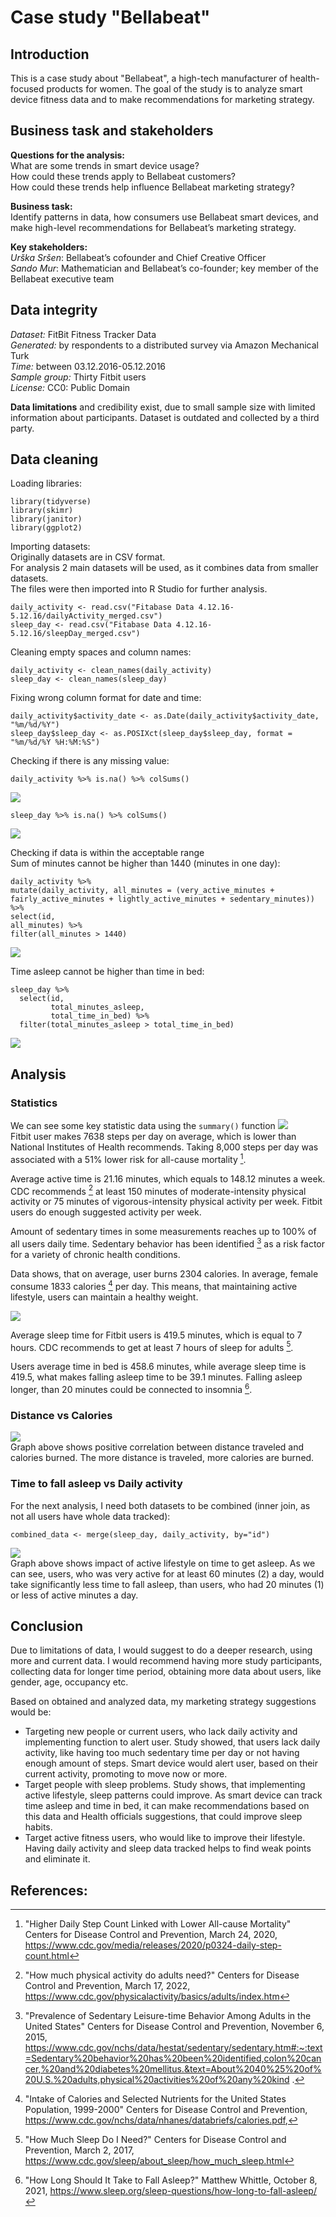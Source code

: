 # Case study "Bellabeat"

## Introduction

This is a case study about "Bellabeat", a high-tech manufacturer
of health-focused products for women. The goal of the study is to
analyze smart device fitness data and to make recommendations for
marketing strategy.

## Business task and stakeholders

**Questions for the analysis:**  
What are some trends in smart device usage?  
How could these trends apply to Bellabeat customers?  
How could these trends help influence Bellabeat marketing strategy?

**Business task:**  
Identify patterns in data, how consumers use Bellabeat smart devices,
and make high-level recommendations for Bellabeat’s marketing strategy.

**Key stakeholders:**  
*Urška Sršen*: Bellabeat’s cofounder and Chief Creative Officer   
*Sando Mur*: Mathematician and Bellabeat’s co-founder; key member of the
Bellabeat executive team

## Data integrity

*Dataset:* FitBit Fitness Tracker Data  
*Generated:* by respondents to a distributed survey via Amazon Mechanical Turk   
*Time:* between 03.12.2016-05.12.2016   
*Sample group:* Thirty Fitbit users   
*License:* CC0: Public Domain

**Data limitations** and credibility exist, due to small sample size with limited
information about participants. Dataset is outdated and collected by a third party.

## Data cleaning

Loading libraries:

```
library(tidyverse)    
library(skimr)   
library(janitor)    
library(ggplot2)
```

Importing datasets:  
Originally datasets are in CSV format.   
For analysis 2 main datasets will be used, as it combines data from smaller datasets.  
The files were then imported into R Studio for further analysis.

```
daily_activity <- read.csv("Fitabase Data 4.12.16-5.12.16/dailyActivity_merged.csv")
sleep_day <- read.csv("Fitabase Data 4.12.16-5.12.16/sleepDay_merged.csv")
```

Cleaning empty spaces and column names:

```
daily_activity <- clean_names(daily_activity)  
sleep_day <- clean_names(sleep_day) 
```

Fixing wrong column format for date and time:

```
daily_activity$activity_date <- as.Date(daily_activity$activity_date, "%m/%d/%Y") 
sleep_day$sleep_day <- as.POSIXct(sleep_day$sleep_day, format = "%m/%d/%Y %H:%M:%S")
``` 

Checking if there is any missing value:

```
daily_activity %>% is.na() %>% colSums()
```

![](pictures/DA_missing_values.jpg)

```
sleep_day %>% is.na() %>% colSums()
```  

![](pictures/SD_missing_values.jpg)

Checking if data is within the acceptable range  
Sum of minutes cannot be higher than 1440 (minutes in one day):

```
daily_activity %>%      
mutate(daily_activity, all_minutes = (very_active_minutes + 
fairly_active_minutes + lightly_active_minutes + sedentary_minutes)) %>%
select(id,              
all_minutes) %>%      
filter(all_minutes > 1440)
```

![](pictures/DA_minutes_check.jpg)

Time asleep cannot be higher than time in bed:

```
sleep_day %>%  
  select(id,
         total_minutes_asleep,
         total_time_in_bed) %>%
  filter(total_minutes_asleep > total_time_in_bed)
```

![](pictures/SD_minutes_check.jpg)

## Analysis

### Statistics

We can see some key statistic data using the `summary()` function
![](pictures/DA_statistics.jpg)     
Fitbit user makes 7638 steps per day on average, which is lower than
National Institutes of Health recommends. Taking 8,000 steps per day was
associated with a 51% lower risk for all-cause mortality [^1].

Average active time is 21.16 minutes, which equals to 148.12 minutes a
week. CDC recommends [^2] at least 150 minutes of moderate-intensity physical
activity or 75 minutes of vigorous-intensity physical activity per week. Fitbit
users do enough suggested activity per week.

Amount of sedentary times in some measurements reaches up to 100% of all users
daily time. Sedentary behavior has been identified [^3] as a risk factor for a variety
of chronic health conditions.

Data shows, that on average, user burns 2304 calories. In average, female consume
1833 calories [^4] per day. This means, that maintaining active lifestyle, users
can maintain a healthy weight.

![](pictures/SD_statistics.jpg)

Average sleep time for Fitbit users is 419.5 minutes, which is equal to 7 hours.
CDC recommends to get at least 7 hours of sleep for adults [^5].

Users average time in bed is 458.6 minutes, while average sleep time is 419.5, what
makes falling asleep time to be 39.1 minutes. Falling asleep longer, than 20 minutes
could be connected to insomnia [^6].

### Distance vs Calories

![](pictures/calories_distance_graph.jpg)  
Graph above shows positive correlation between distance traveled and calories burned.
The more distance is traveled, more calories are burned.

### Time to fall asleep vs Daily activity

For the next analysis, I need both datasets to be combined (inner join, as not all users
have whole data tracked):

```
combined_data <- merge(sleep_day, daily_activity, by="id")
```

![](pictures/activity_sleep.jpg)  
Graph above shows impact of active lifestyle on time to get asleep. As we can see, users,
who was very active for at least 60 minutes (2) a day, would take significantly less time to
fall asleep, than users, who had 20 minutes (1) or less of active minutes a day.

## Conclusion

Due to limitations of data, I would suggest to do a deeper research, using more and current
data. I would recommend having more study participants, collecting data for longer time period,
obtaining more data about users, like gender, age, occupancy etc.

Based on obtained and analyzed data, my marketing strategy suggestions would be:

- Targeting new people or current users, who lack daily activity and implementing function
  to alert user. Study showed, that users lack daily activity, like having too much sedentary time
  per day or not having enough amount of steps. Smart device would alert user, based on their
  current activity, promoting to move now or more.
- Target people with sleep problems. Study shows, that implementing active lifestyle, sleep
  patterns could improve. As smart device can track time asleep and time in bed, it can make
  recommendations based on this data and Health officials suggestions, that could improve
  sleep habits.
- Target active fitness users, who would like to improve their lifestyle. Having daily activity
  and sleep data tracked helps to find weak points and eliminate it.

## References:

[^1]: "Higher Daily Step Count Linked with Lower All-cause Mortality"
Centers for Disease Control and Prevention, March 24,
2020, https://www.cdc.gov/media/releases/2020/p0324-daily-step-count.html  
[^2]: "How much physical activity do adults need?"
Centers for Disease Control and Prevention, March 17,
2022, https://www.cdc.gov/physicalactivity/basics/adults/index.htm  
[^3]: "Prevalence of Sedentary Leisure-time Behavior Among Adults in the United States"
Centers for Disease Control and Prevention, November 6,
2015, https://www.cdc.gov/nchs/data/hestat/sedentary/sedentary.htm#:~:text=Sedentary%20behavior%20has%20been%20identified,colon%20cancer,%20and%20diabetes%20mellitus.&text=About%2040%25%20of%20U.S.%20adults,physical%20activities%20of%20any%20kind
.  
[^4]: "Intake of Calories and Selected Nutrients for the United States Population, 1999-2000"
Centers for Disease Control and Prevention, https://www.cdc.gov/nchs/data/nhanes/databriefs/calories.pdf,
[^5]: "How Much Sleep Do I Need?" Centers for Disease Control and Prevention, March 2, 2017,
https://www.cdc.gov/sleep/about_sleep/how_much_sleep.html  
[^6]: "How Long Should It Take to Fall Asleep?" Matthew Whittle, October 8, 2021,
https://www.sleep.org/sleep-questions/how-long-to-fall-asleep/